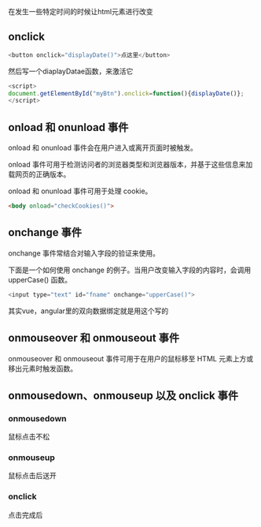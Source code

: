 在发生一些特定时间的时候让html元素进行改变

## onclick

```js
<button onclick="displayDate()">点这里</button>
```

然后写一个diaplayDatae函数，来激活它

```js
<script>
document.getElementById("myBtn").onclick=function(){displayDate()};    //或者在js里直接进行dom操作
</script>
```

## onload 和 onunload 事件

onload 和 onunload 事件会在用户进入或离开页面时被触发。

onload 事件可用于检测访问者的浏览器类型和浏览器版本，并基于这些信息来加载网页的正确版本。

onload 和 onunload 事件可用于处理 cookie。

```html
<body onload="checkCookies()">
```

## onchange 事件

onchange 事件常结合对输入字段的验证来使用。

下面是一个如何使用 onchange 的例子。当用户改变输入字段的内容时，会调用 upperCase() 函数。

```js
<input type="text" id="fname" onchange="upperCase()">
```

其实vue，angular里的双向数据绑定就是用这个写的

## onmouseover 和 onmouseout 事件

onmouseover 和 onmouseout 事件可用于在用户的鼠标移至 HTML 元素上方或移出元素时触发函数。

## onmousedown、onmouseup 以及 onclick 事件

### onmousedown

鼠标点击不松

### onmouseup 

鼠标点击后送开

### onclick

点击完成后